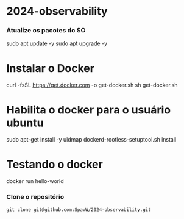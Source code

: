 # 2024-observability

### Atualize os pacotes do SO
sudo apt update -y 
sudo apt upgrade -y

# Instalar o Docker
curl -fsSL https://get.docker.com -o get-docker.sh
sh get-docker.sh

# Habilita o docker para o usuário ubuntu 
sudo apt-get install -y uidmap
dockerd-rootless-setuptool.sh install

# Testando o docker 
docker run hello-world

### Clone o repositório
```
git clone git@github.com:SpawW/2024-observability.git
```
